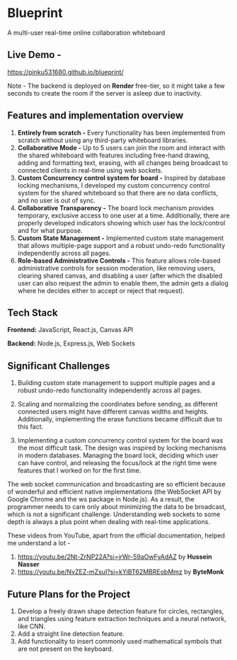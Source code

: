# Blueprint

A multi-user real-time online collaboration whiteboard

## Live Demo -
https://pinku531680.github.io/blueprint/

Note - The backend is deployed on **Render** free-tier, so it might take a few seconds to create the room if the server is asleep due to inactivity.

## Features and implementation overview

1) **Entirely from scratch -**  Every functionality has been implemented from scratch without using any third-party whiteboard libraries.
2) **Collaborative Mode -** Up to 5 users can join the room and interact with the shared whiteboard with features including free-hand drawing,
   adding and formatting text, erasing, with all changes being broadcast to connected clients in real-time using web sockets.
3) **Custom Concurrency control system for board -** Inspired by database locking mechanisms, I developed my custom concurrency control system for
   the shared whiteboard so that there are no data conflicts, and no user is out of sync.
4) **Collaborative Transparency -** The board lock mechanism provides temporary, exclusive access to one user at a time. Additionally, there are properly developed indicators
   showing which user has the lock/control and for what purpose.
5) **Custom State Management -** Implemented custom state management that allows multiple-page support and a robust undo-redo functionality independently across all pages.
6) **Role-based Administrative Controls -** This feature allows role-based administrative controls for session moderation, like removing users, clearing shared canvas, and
   disabling a user (after which the disabled user can also request the admin to enable them, the admin gets a dialog where he decides either to accept or reject that request).


## Tech Stack

**Frontend:** JavaScript, React.js, Canvas API

**Backend:** Node.js, Express.js, Web Sockets 

## Significant Challenges

1) Building custom state management to support multiple pages and a robust undo-redo functionality independently across all pages.
   
2) Scaling and normalizing the coordinates before sending, as different connected users might have different canvas widths and heights. Additionally, implementing the erase functions
   became difficult due to this fact.
   
3) Implementing a custom concurrency control system for the board was the most difficult task. The design was inspired by locking mechanisms in modern databases.
   Managing the board lock, deciding which user can have control, and releasing the focus/lock at the right time were features that I worked on for the first time.


The web socket communication and broadcasting are so efficient because of wonderful and efficient native implementations (the WebSocket API by Google Chrome and the ws package in Node.js). 
As a result, the programmer needs to care only about minimizing the data to be broadcast, which is not a significant challenge. Understanding web sockets to some depth is always a plus point when dealing with real-time applications.

These videos from YouTube, apart from the official documentation, helped me understand a lot -
1) https://youtu.be/2Nt-ZrNP22A?si=jrWr-59aOwFyAdAZ by **Hussein Nasser**
2) https://youtu.be/NvZEZ-mZsuI?si=kYiBT62MBREobMmz by **ByteMonk**

## Future Plans for the Project ##

1)  Develop a freely drawn shape detection feature for circles, rectangles, and triangles using feature extraction techniques and a neural network, like CNN.
2) Add a straight line detection feature.
3) Add functionality to insert commonly used mathematical symbols that are not present on the keyboard.


